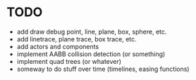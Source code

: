 
# TODO

- add draw debug point, line, plane, box, sphere, etc.
- add linetrace, plane trace, box trace, etc.
- add actors and components
- implement AABB collision detection (or something)
- implement quad trees (or whatever)
- someway to do stuff over time (timelines, easing functions)
